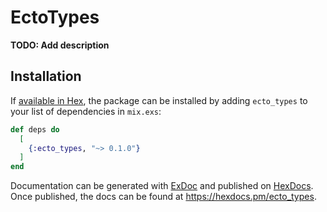# EctoTypes

**TODO: Add description**

## Installation

If [available in Hex](https://hex.pm/docs/publish), the package can be installed
by adding `ecto_types` to your list of dependencies in `mix.exs`:

```elixir
def deps do
  [
    {:ecto_types, "~> 0.1.0"}
  ]
end
```

Documentation can be generated with [ExDoc](https://github.com/elixir-lang/ex_doc)
and published on [HexDocs](https://hexdocs.pm). Once published, the docs can
be found at <https://hexdocs.pm/ecto_types>.

